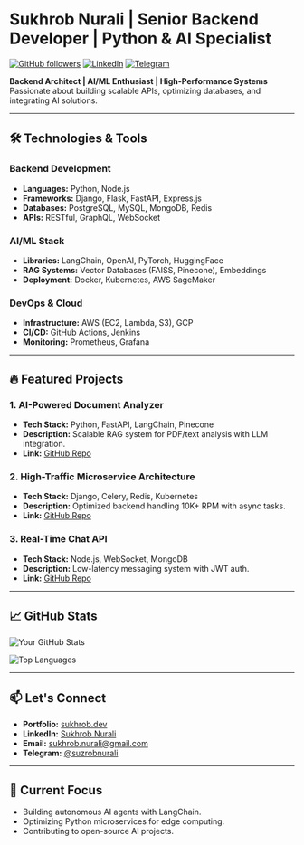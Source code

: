 # Sukhrob Nurali | Senior Backend Developer | Python & AI Specialist

[![GitHub followers](https://img.shields.io/github/followers/username?style=social)](https://github.com/username)
[![LinkedIn](https://img.shields.io/badge/LinkedIn-Connect-blue)](https://linkedin.com/in/sukhrob-nurali)
[![Telegram](https://img.shields.io/badge/Telegram-Contact-green)](https://t.me/suzrobnurali)

**Backend Architect | AI/ML Enthusiast | High-Performance Systems**  
Passionate about building scalable APIs, optimizing databases, and integrating AI solutions.

---

## 🛠️ Technologies & Tools

### **Backend Development**
- **Languages:** Python, Node.js
- **Frameworks:** Django, Flask, FastAPI, Express.js
- **Databases:** PostgreSQL, MySQL, MongoDB, Redis
- **APIs:** RESTful, GraphQL, WebSocket

### **AI/ML Stack**
- **Libraries:** LangChain, OpenAI, PyTorch, HuggingFace
- **RAG Systems:** Vector Databases (FAISS, Pinecone), Embeddings
- **Deployment:** Docker, Kubernetes, AWS SageMaker

### **DevOps & Cloud**
- **Infrastructure:** AWS (EC2, Lambda, S3), GCP
- **CI/CD:** GitHub Actions, Jenkins
- **Monitoring:** Prometheus, Grafana

---

## 🔥 Featured Projects

### 1. **AI-Powered Document Analyzer**
   - **Tech Stack:** Python, FastAPI, LangChain, Pinecone
   - **Description:** Scalable RAG system for PDF/text analysis with LLM integration.
   - **Link:** [GitHub Repo](#)

### 2. **High-Traffic Microservice Architecture**
   - **Tech Stack:** Django, Celery, Redis, Kubernetes
   - **Description:** Optimized backend handling 10K+ RPM with async tasks.
   - **Link:** [GitHub Repo](#)

### 3. **Real-Time Chat API**
   - **Tech Stack:** Node.js, WebSocket, MongoDB
   - **Description:** Low-latency messaging system with JWT auth.
   - **Link:** [GitHub Repo](#)

---

## 📈 GitHub Stats

![Your GitHub Stats](https://github-readme-stats.vercel.app/api?username=username&show_icons=true&theme=radical)

![Top Languages](https://github-readme-stats.vercel.app/api/top-langs/?username=username&layout=compact)

---

## 📫 Let's Connect
- **Portfolio:** [sukhrob.dev](#)
- **LinkedIn:** [Sukhrob Nurali](https://linkedin.com/in/sukhrob-nurali)
- **Email:** sukhrob.nurali@gmail.com
- **Telegram:** [@suzrobnurali](https://t.me/suzrobnurali)

---

## 🎯 Current Focus
- Building autonomous AI agents with LangChain.
- Optimizing Python microservices for edge computing.
- Contributing to open-source AI projects.
